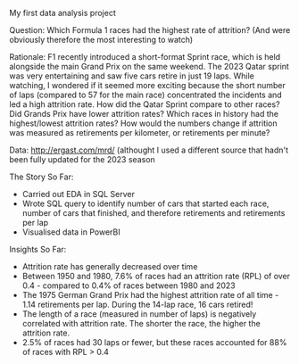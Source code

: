My first data analysis project

Question: Which Formula 1 races had the highest rate of attrition? (And were obviously therefore the most interesting to watch)

Rationale: F1 recently introduced a short-format Sprint race, which is held alongside the main Grand Prix on the same weekend. The 2023 Qatar sprint was very entertaining and saw five cars retire in just 19 laps. While watching, I wondered if it seemed more exciting because the short number of laps (compared to 57 for the main race) concentrated the incidents and led a high attrition rate. How did the Qatar Sprint compare to other races? Did Grands Prix have lower attrition rates? Which races in history had the highest/lowest attrition rates? How would the numbers change if attrition was measured as retirements per kilometer, or retirements per minute?

Data: http://ergast.com/mrd/ (althought I used a different source that hadn't been fully updated for the 2023 season

The Story So Far:
- Carried out EDA in SQL Server
- Wrote SQL query to identify number of cars that started each race, number of cars that finished, and therefore retirements and retirements per lap
- Visualised data in PowerBI

Insights So Far:
- Attrition rate has generally decreased over time
- Between 1950 and 1980, 7.6% of races had an attrition rate (RPL) of over 0.4 - compared to 0.4% of races between 1980 and 2023
- The 1975 German Grand Prix had the highest attrition rate of all time - 1.14 retirements per lap. During the 14-lap race, 16 cars retired!
- The length of a race (measured in number of laps) is negatively correlated with attrition rate. The shorter the race, the higher the attrition rate.
- 2.5% of races had 30 laps or fewer, but these races accounted for 88% of races with RPL > 0.4
